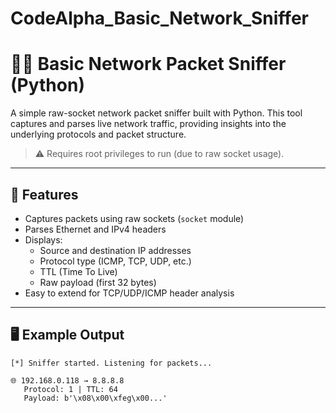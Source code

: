 # CodeAlpha_Basic_Network_Sniffer
# 🕵️‍♂️ Basic Network Packet Sniffer (Python)

A simple raw-socket network packet sniffer built with Python. This tool captures and parses live network traffic, providing insights into the underlying protocols and packet structure.
> ⚠️ Requires root privileges to run (due to raw socket usage).
---

## 🚀 Features

- Captures packets using raw sockets (`socket` module)
- Parses Ethernet and IPv4 headers
- Displays:
  - Source and destination IP addresses
  - Protocol type (ICMP, TCP, UDP, etc.)
  - TTL (Time To Live)
  - Raw payload (first 32 bytes)
- Easy to extend for TCP/UDP/ICMP header analysis
---

## 🖥️ Example Output

```text
[*] Sniffer started. Listening for packets...

🌐 192.168.0.118 → 8.8.8.8
   Protocol: 1 | TTL: 64
   Payload: b'\x08\x00\xfeg\x00...'
